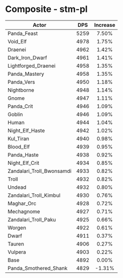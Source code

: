 # Composite - stm-pl
| Actor | DPS | Increase |
|---|:---:|:---:|
|Panda_Feast|5259|7.50%|
|Void_Elf|4978|1.75%|
|Draenei|4962|1.42%|
|Dark_Iron_Dwarf|4961|1.41%|
|Lightforged_Draenei|4958|1.35%|
|Panda_Mastery|4958|1.35%|
|Panda_Vers|4950|1.18%|
|Nightborne|4948|1.14%|
|Gnome|4947|1.11%|
|Panda_Crit|4946|1.09%|
|Goblin|4946|1.09%|
|Human|4944|1.04%|
|Night_Elf_Haste|4942|1.02%|
|Kul_Tiran|4940|0.98%|
|Blood_Elf|4939|0.95%|
|Panda_Haste|4938|0.92%|
|Night_Elf_Crit|4934|0.85%|
|Zandalari_Troll_Bwonsamdi|4933|0.82%|
|Troll|4932|0.82%|
|Undead|4932|0.80%|
|Zandalari_Troll_Kimbul|4930|0.76%|
|Maghar_Orc|4928|0.72%|
|Mechagnome|4927|0.71%|
|Zandalari_Troll_Paku|4925|0.66%|
|Worgen|4922|0.61%|
|Dwarf|4911|0.37%|
|Tauren|4906|0.27%|
|Vulpera|4903|0.22%|
|Base|4892|0.00%|
|Panda_Smothered_Shank|4829|-1.31%|
